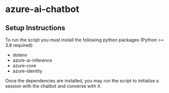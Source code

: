 # azure-ai-chatbot

## Setup Instructions

To run the script you must install the following python packages (Python >= 3.8 required):
<ul>
    <li>dotenv</li>
    <li>azure-ai-inference</li>
    <li>azure-core</li>
    <li>azure-identity</li>
</ul>

Once the dependencies are installed, you may run the script to initialize a session 
with the chatbot and converse with it.
